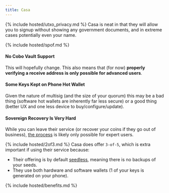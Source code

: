 ```yaml
---
title: Casa
---
```


{% include hosted/utxo_privacy.md %}
Casa is neat in that they will allow you to signup without showing any government documents, and in extreme cases potentially even your name.

{% include hosted/spof.md %}

#### No Cobo Vault Support
This will hopefully change.
This also means that (for now) **properly verifying a receive address is only possible for advanced users**.

#### Some Keys Kept on Phone Hot Wallet
Given the nature of multisig (and the size of your quorum) this may be a bad thing (software hot wallets are inherently far less secure) or a good thing (better UX and one less device to buy/configure/update).

#### Sovereign Recovery Is Very Hard
While you can leave their service (or recover your coins if they go out of business), [the process](https://walletsrecovery.org/recovery-docs/casa-recovery.html) is likely only possible for expert users.

{% include hosted/2of3.md %}
Casa does offer `3-of-5`, which is extra important if using their service because:
* Their offering is by default [seedless](https://blog.keys.casa/casa-seedless-security-model/), meaning there is no backups of your seeds.
* They use both hardware and software wallets (1 of your keys is generated on your phone).

{% include hosted/benefits.md %}
